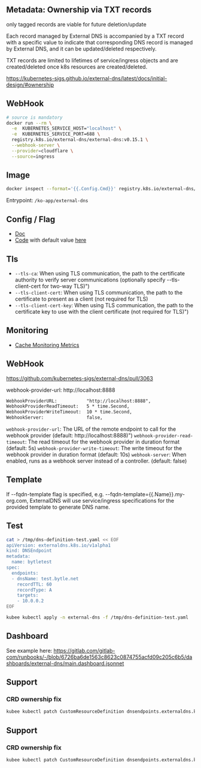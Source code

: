 

## Metadata: Ownership via TXT records

only tagged records are viable for future deletion/update

Each record managed by External DNS is accompanied 
by a TXT record with a specific value to indicate 
that corresponding DNS record is managed by External DNS,
and it can be updated/deleted respectively. 

TXT records are limited to lifetimes of service/ingress objects 
and are created/deleted once k8s resources are created/deleted.

https://kubernetes-sigs.github.io/external-dns/latest/docs/initial-design/#ownership

## WebHook

```bash
# source is mandatory
docker run --rm \
  -e  KUBERNETES_SERVICE_HOST="localhost" \
  -e  KUBERNETES_SERVICE_PORT=688 \
  registry.k8s.io/external-dns/external-dns:v0.15.1 \
  --webhook-server \
  --provider=cloudflare \
  --source=ingress
```

## Image

```bash
docker inspect --format='{{.Config.Cmd}}' registry.k8s.io/external-dns/external-dns:v0.15.1
```
Entrypoint: `/ko-app/external-dns`

## Config / Flag

 * [Doc](https://kubernetes-sigs.github.io/external-dns/latest/docs/flags/)
 * [Code](https://github.com/kubernetes-sigs/external-dns/blob/724b86b8b867db9420c51b6a8bc9d26118bf213d/pkg/apis/externaldns/types.go#L423)
with default value [here](https://github.com/kubernetes-sigs/external-dns/blob/724b86b8b867db9420c51b6a8bc9d26118bf213d/pkg/apis/externaldns/types.go#L217C1-L217C29)

## Tls

* `--tls-ca`: When using TLS communication, the path to the certificate authority to verify server communications (optionally specify --tls-client-cert for two-way TLS)")
* `--tls-client-cert`: When using TLS communication, the path to the certificate to present as a client (not required for TLS)
* `--tls-client-cert-key`: When using TLS communication, the path to the certificate key to use with the client certificate (not required for TLS)")

## Monitoring

* [Cache Monitoring Metrics](https://github.com/kubernetes-sigs/external-dns/blob/master/docs/rate-limits.md#monitoring)

## WebHook

https://github.com/kubernetes-sigs/external-dns/pull/3063

webhook-provider-url: http://localhost:8888
```txt
WebhookProviderURL:           "http://localhost:8888",
WebhookProviderReadTimeout:   5 * time.Second,
WebhookProviderWriteTimeout:  10 * time.Second,
WebhookServer:                false,
```
`webhook-provider-url`: The URL of the remote endpoint to call for the webhook provider (default: http://localhost:8888)")
`webhook-provider-read-timeout`: The read timeout for the webhook provider in duration format (default: 5s)
`webhook-provider-write-timeout`: The write timeout for the webhook provider in duration format (default: 10s)
`webhook-server`: When enabled, runs as a webhook server instead of a controller. (default: false)



## Template

If --fqdn-template flag is specified, e.g. --fqdn-template={{.Name}}.my-org.com,
ExternalDNS will use service/ingress specifications for the provided template to generate DNS name.

## Test

```bash
cat > /tmp/dns-definition-test.yaml << EOF
apiVersion: externaldns.k8s.io/v1alpha1
kind: DNSEndpoint
metadata:
  name: bytletest
spec:
  endpoints:
  - dnsName: test.bytle.net
    recordTTL: 60
    recordType: A
    targets:
    - 10.0.0.2
EOF
```
```bash
kubee kubectl apply -n external-dns -f /tmp/dns-definition-test.yaml
```

## Dashboard

See example here:
https://gitlab.com/gitlab-com/runbooks/-/blob/6726ba6de1563c8623c0874755acfd09c205c6b5/dashboards/external-dns/main.dashboard.jsonnet

## Support 
### CRD ownership fix

```bash
kubee kubectl patch CustomResourceDefinition dnsendpoints.externaldns.k8s.io --type=merge   -p '{"metadata": {"labels": {"app.kubernetes.io/managed-by": "Helm"}, "annotations": {"meta.helm.sh/release-namespace": "external-dns", "meta.helm.sh/release-name": "external-dns-crds"}}}'
```

## Support 
### CRD ownership fix

```bash
kubee kubectl patch CustomResourceDefinition dnsendpoints.externaldns.k8s.io --type=merge   -p '{"metadata": {"labels": {"app.kubernetes.io/managed-by": "Helm"}, "annotations": {"meta.helm.sh/release-namespace": "external-dns", "meta.helm.sh/release-name": "external-dns-crds"}}}'
```